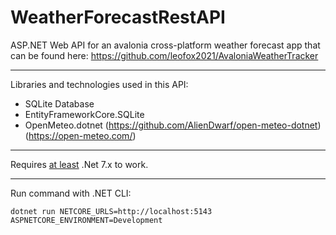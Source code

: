 # WeatherForecastRestAPI
ASP.NET Web API for an avalonia cross-platform weather forecast app that can be found here: https://github.com/leofox2021/AvaloniaWeatherTracker 

---
Libraries and technologies used in this API: 
- SQLite Database
- EntityFrameworkCore.SQLite
- OpenMeteo.dotnet (https://github.com/AlienDwarf/open-meteo-dotnet) (https://open-meteo.com/)

---
Requires <u>at least</u> .Net 7.x to work. 

---
Run command with .NET CLI: 
````
dotnet run NETCORE_URLS=http://localhost:5143 ASPNETCORE_ENVIRONMENT=Development
````
